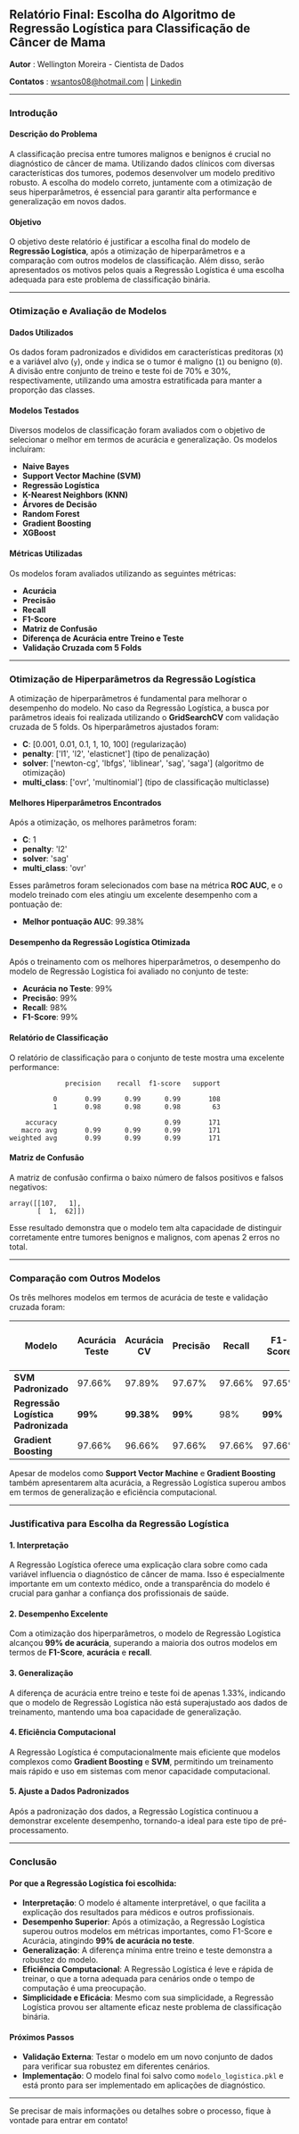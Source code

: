 ## **Relatório Final: Escolha do Algoritmo de Regressão Logística para Classificação de Câncer de Mama**

**Autor** : Wellington Moreira - Cientista de Dados

**Contatos** : wsantos08@hotmail.com | [Linkedin](https://www.linkedin.com/in/wellington-moreira-santos)

---

### **Introdução**

#### **Descrição do Problema**
A classificação precisa entre tumores malignos e benignos é crucial no diagnóstico de câncer de mama. Utilizando dados clínicos com diversas características dos tumores, podemos desenvolver um modelo preditivo robusto. A escolha do modelo correto, juntamente com a otimização de seus hiperparâmetros, é essencial para garantir alta performance e generalização em novos dados.

#### **Objetivo**
O objetivo deste relatório é justificar a escolha final do modelo de **Regressão Logística**, após a otimização de hiperparâmetros e a comparação com outros modelos de classificação. Além disso, serão apresentados os motivos pelos quais a Regressão Logística é uma escolha adequada para este problema de classificação binária.

---

### **Otimização e Avaliação de Modelos**

#### **Dados Utilizados**
Os dados foram padronizados e divididos em características preditoras (`X`) e a variável alvo (`y`), onde `y` indica se o tumor é maligno (`1`) ou benigno (`0`). A divisão entre conjunto de treino e teste foi de 70% e 30%, respectivamente, utilizando uma amostra estratificada para manter a proporção das classes.

#### **Modelos Testados**
Diversos modelos de classificação foram avaliados com o objetivo de selecionar o melhor em termos de acurácia e generalização. Os modelos incluíram:

- **Naive Bayes**
- **Support Vector Machine (SVM)**
- **Regressão Logística**
- **K-Nearest Neighbors (KNN)**
- **Árvores de Decisão**
- **Random Forest**
- **Gradient Boosting**
- **XGBoost**

#### **Métricas Utilizadas**
Os modelos foram avaliados utilizando as seguintes métricas:

- **Acurácia**
- **Precisão**
- **Recall**
- **F1-Score**
- **Matriz de Confusão**
- **Diferença de Acurácia entre Treino e Teste**
- **Validação Cruzada com 5 Folds**

---

### **Otimização de Hiperparâmetros da Regressão Logística**

A otimização de hiperparâmetros é fundamental para melhorar o desempenho do modelo. No caso da Regressão Logística, a busca por parâmetros ideais foi realizada utilizando o **GridSearchCV** com validação cruzada de 5 folds. Os hiperparâmetros ajustados foram:

- **C**: [0.001, 0.01, 0.1, 1, 10, 100] (regularização)
- **penalty**: ['l1', 'l2', 'elasticnet'] (tipo de penalização)
- **solver**: ['newton-cg', 'lbfgs', 'liblinear', 'sag', 'saga'] (algoritmo de otimização)
- **multi_class**: ['ovr', 'multinomial'] (tipo de classificação multiclasse)

#### **Melhores Hiperparâmetros Encontrados**
Após a otimização, os melhores parâmetros foram:

- **C**: 1
- **penalty**: 'l2'
- **solver**: 'sag'
- **multi_class**: 'ovr'

Esses parâmetros foram selecionados com base na métrica **ROC AUC**, e o modelo treinado com eles atingiu um excelente desempenho com a pontuação de:

- **Melhor pontuação AUC**: 99.38%

#### **Desempenho da Regressão Logística Otimizada**
Após o treinamento com os melhores hiperparâmetros, o desempenho do modelo de Regressão Logística foi avaliado no conjunto de teste:

- **Acurácia no Teste**: 99%
- **Precisão**: 99%
- **Recall**: 98%
- **F1-Score**: 99%

#### **Relatório de Classificação**
O relatório de classificação para o conjunto de teste mostra uma excelente performance:

```plaintext
              precision    recall  f1-score   support

           0       0.99      0.99      0.99       108
           1       0.98      0.98      0.98        63

    accuracy                           0.99       171
   macro avg       0.99      0.99      0.99       171
weighted avg       0.99      0.99      0.99       171
```

#### **Matriz de Confusão**
A matriz de confusão confirma o baixo número de falsos positivos e falsos negativos:

```plaintext
array([[107,   1],
       [  1,  62]])
```

Esse resultado demonstra que o modelo tem alta capacidade de distinguir corretamente entre tumores benignos e malignos, com apenas 2 erros no total.

---

### **Comparação com Outros Modelos**

Os três melhores modelos em termos de acurácia de teste e validação cruzada foram:

| Modelo                    | Acurácia Teste | Acurácia CV  | Precisão  | Recall    | F1-Score | Dif. Acurácia (Treino-Teste) |
|---------------------------|----------------|--------------|-----------|-----------|----------|------------------------------|
| **SVM Padronizado**        | 97.66%         | 97.89%       | 97.67%    | 97.66%    | 97.65%   | 0.58                          |
| **Regressão Logística Padronizada** | **99%**       | **99.38%**  | **99%**   | 98%       | **99%**  | 1.33                          |
| **Gradient Boosting**      | 97.66%         | 96.66%       | 97.66%    | 97.66%    | 97.66%   | 2.34                          |

Apesar de modelos como **Support Vector Machine** e **Gradient Boosting** também apresentarem alta acurácia, a Regressão Logística superou ambos em termos de generalização e eficiência computacional.

---

### **Justificativa para Escolha da Regressão Logística**

#### 1. **Interpretação**
A Regressão Logística oferece uma explicação clara sobre como cada variável influencia o diagnóstico de câncer de mama. Isso é especialmente importante em um contexto médico, onde a transparência do modelo é crucial para ganhar a confiança dos profissionais de saúde.

#### 2. **Desempenho Excelente**
Com a otimização dos hiperparâmetros, o modelo de Regressão Logística alcançou **99% de acurácia**, superando a maioria dos outros modelos em termos de **F1-Score**, **acurácia** e **recall**.

#### 3. **Generalização**
A diferença de acurácia entre treino e teste foi de apenas 1.33%, indicando que o modelo de Regressão Logística não está superajustado aos dados de treinamento, mantendo uma boa capacidade de generalização.

#### 4. **Eficiência Computacional**
A Regressão Logística é computacionalmente mais eficiente que modelos complexos como **Gradient Boosting** e **SVM**, permitindo um treinamento mais rápido e uso em sistemas com menor capacidade computacional.

#### 5. **Ajuste a Dados Padronizados**
Após a padronização dos dados, a Regressão Logística continuou a demonstrar excelente desempenho, tornando-a ideal para este tipo de pré-processamento.

---

### **Conclusão**

#### **Por que a Regressão Logística foi escolhida:**
- **Interpretação**: O modelo é altamente interpretável, o que facilita a explicação dos resultados para médicos e outros profissionais.
- **Desempenho Superior**: Após a otimização, a Regressão Logística superou outros modelos em métricas importantes, como F1-Score e Acurácia, atingindo **99% de acurácia no teste**.
- **Generalização**: A diferença mínima entre treino e teste demonstra a robustez do modelo.
- **Eficiência Computacional**: A Regressão Logística é leve e rápida de treinar, o que a torna adequada para cenários onde o tempo de computação é uma preocupação.
- **Simplicidade e Eficácia**: Mesmo com sua simplicidade, a Regressão Logística provou ser altamente eficaz neste problema de classificação binária.

#### **Próximos Passos**
- **Validação Externa**: Testar o modelo em um novo conjunto de dados para verificar sua robustez em diferentes cenários.
- **Implementação**: O modelo final foi salvo como `modelo_logistica.pkl` e está pronto para ser implementado em aplicações de diagnóstico.

---

Se precisar de mais informações ou detalhes sobre o processo, fique à vontade para entrar em contato!
